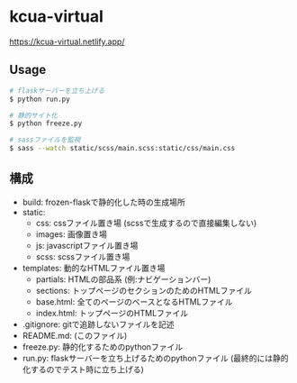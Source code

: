 # kcua-virtual
https://kcua-virtual.netlify.app/

## Usage

```bash
# flaskサーバーを立ち上げる
$ python run.py

# 静的サイト化
$ python freeze.py

# sassファイルを監視
$ sass --watch static/scss/main.scss:static/css/main.css
```

## 構成
- build: frozen-flaskで静的化した時の生成場所
- static: 
  - css: cssファイル置き場 (scssで生成するので直接編集しない)
  - images: 画像置き場
  - js: javascriptファイル置き場
  - scss: scssファイル置き場
- templates: 動的なHTMLファイル置き場
  - partials: HTMLの部品系 (例:ナビゲーションバー)
  - sections: トップページのセクションのためのHTMLファイル
  - base.html: 全てのページのベースとなるHTMLファイル
  - index.html: トップページのHTMLファイル
- .gitignore: gitで追跡しないファイルを記述
- README.md: (このファイル)
- freeze.py: 静的化するためのpythonファイル
- run.py: flaskサーバーを立ち上げるためのpythonファイル (最終的には静的化するのでテスト時に立ち上げる)
